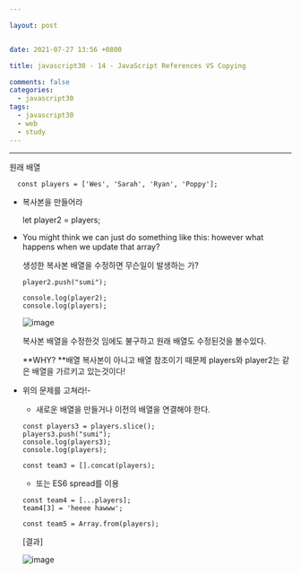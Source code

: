 ```yaml
---

layout: post


date: 2021-07-27 13:56 +0800

title: javascript30 - 14 - JavaScript References VS Copying

comments: false
categories: 
  - javascript30
tags: 
  - javascript30
  - web
  - study
---
```



---


원래 배열

`  const players = ['Wes', 'Sarah', 'Ryan', 'Poppy'];`

- 복사본을 만들어라

  let player2 = players;

- You might think we can just do something like this: however what happens when we update that array?

  생성한 복사본 배열을 수정하면 무슨일이 발생하는 가?

  ```
  player2.push("sumi");
  
  console.log(player2);
  console.log(players);
  ```

  ![image](https://user-images.githubusercontent.com/49177223/127181603-b8388d4d-0e5a-4979-a000-96bd70e2001b.png)

  복사본 배열을 수정한것 임에도 불구하고 원래 배열도 수정된것을 볼수있다. 

  **WHY? **배열 복사본이 아니고 배열 참조이기 때문제 players와 player2는 같은 배열을 가르키고 있는것이다!

- 위의 문제를 고쳐라!- 

  - 새로운 배열을 만들거나 이전의 배열을 연결해야 한다. 

  ```
  const players3 = players.slice();
  players3.push("sumi");
  console.log(players3);
  console.log(players);
  ```

  ```
  const team3 = [].concat(players);
  ```

  - 또는 ES6 spread를 이용

  ```
  const team4 = [...players];
  team4[3] = 'heeee hawww';
  ```

  ```
  const team5 = Array.from(players);
  ```

  

  [결과]

  ![image](https://user-images.githubusercontent.com/49177223/127182783-76117961-920e-41e8-9f4f-3b6791ba9ebf.png)

